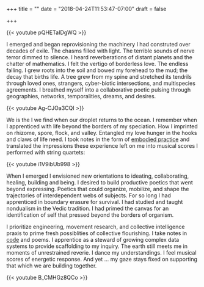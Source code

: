 +++
title = ""
date = "2018-04-24T11:53:47-07:00"
draft = false

+++

{{< youtube pQHETaIDgWQ >}}

I emerged and began reprovisioning the machinery I had construted over decades of exile.
The chasms filled with light. The terrible sounds of nerve terror dimmed to silence. 
I heard reverberations of distant planets and the chatter of mathematics.
I felt the vertigo of borderless love. The endless falling. I grew roots into the soil 
and bowed my forehead to the mud; the decay that births life. A tree grew from my spine 
and stretched its tendrils through loved ones, strangers, cyber-biotic intersections, 
and multispecies agreements. I breathed myself into a collaborative poetic 
pulsing through geographies, networks, temporalities, dreams, and desires.

{{< youtube Ag-CJOa3CQI >}}

We is the I we find when our droplet returns to the ocean. I remember when
I apprenticed with life beyond the borders of my speciation. How I imprinted
on rhizome, spore, flock, and valley. Entangled my love hunger in the hooks
and claws of life need. I took notes in the form of [embodied practice](https://www.youtube.com/user/dancingecologist)
and translated the impressions these experience left on me into musical scores
I performed with string quartets:

{{< youtube i1V9ibUb998 >}}

When I emerged I envisioned new orientations to ideating, collaborating, healing, 
building and being. I desired to build productive poetics that went beyond 
expressing. Poetics that could organize, mobilize, and shape the trajectories of 
interdependent webs of subjects. For so long I had apprenticed in boundary 
erasure for survival. I had studied and taught nondualism in the Vedic tradition. 
I had primed the canvas for an identification of self that pressed beyond the borders of organism. 

I prioritize engineering, movement research, and collective intelligence 
praxis to prime fresh possiblities of collective flourishing. I take notes 
in [code](https://github.com/SioKCronin/swarmopt) and poems. I apprentice
as a steward of growing complex data systems to provide scaffolding to my inquiry. 
The earth still meets me in moments of unrestrained reverie. I dance my understandings. 
I feel musical scores of energetic response. And yet ... my gaze stays fixed on supporting
that which we are building together.

{{< youtube B_CMHGz8QCo >}}
